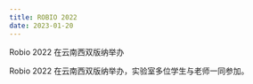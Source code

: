 ```yaml
---
title: ROBIO 2022
date: 2023-01-20
---
```


Robio 2022 在云南西双版纳举办

<!--more-->

Robio 2022 在云南西双版纳举办，实验室多位学生与老师一同参加。



